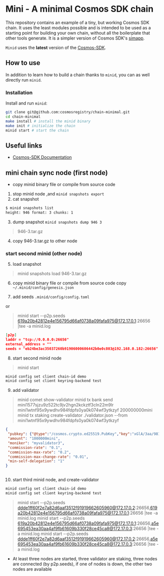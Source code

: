# Mini - A minimal Cosmos SDK chain

This repository contains an example of a tiny, but working Cosmos SDK chain.
It uses the least modules possible and is intended to be used as a starting point for building your own chain, without all the boilerplate that other tools generate. It is a simpler version of Cosmos SDK's [simapp](https://github.com/cosmos/cosmos-sdk/tree/main/simapp).

`Minid` uses the **latest** version of the [Cosmos-SDK](https://github.com/cosmos/cosmos-sdk).

## How to use

In addition to learn how to build a chain thanks to `minid`, you can as well directly run `minid`.

### Installation

Install and run `minid`:

```sh
git clone git@github.com:cosmosregistry/chain-minimal.git
cd chain-minimal
make install # install the minid binary
make init # initialize the chain
minid start # start the chain
```

## Useful links

* [Cosmos-SDK Documentation](https://docs.cosmos.network/)

## mini chain sync node (first node)

* copy minid binary file or compile from source code

1. stop minid node ,and `minid snapshots export `
2. cat  snapshot 

```bash
$ minid snapshots list
height: 946 format: 3 chunks: 1  
```

3. dump snapshot `minid snapshots dump 946 3`

 > 946-3.tar.gz

4. copy 946-3.tar.gz to other node

### start second minid (other node)

5. load snapshot

> minid snapshots load 946-3.tar.gz

6. copy minid binary file or compile from source code
  copy `~/.minid/config/genesis.json`

7. add seeds `.minid/config/config.toml`

or

> minid start --p2p.seeds 619a20b42812e4e156795d66af0738a09fafa975@172.17.0.1:26656  |tee -a minid.log

```json
[p2p]
laddr = "tcp://0.0.0.0:26656"
external_address = ""
seeds = "eb24be3ac35037260b91906000606442b0e0c803@192.168.0.182:26656"

```
8. start second minid node

> minid start

```bash
minid config set client chain-id demo
minid config set client keyring-backend test
```

9. add validator

> minid comet show-validator
> minid tx bank send mini1577sjzu9z522tc9jv2hgn2kckztf3cln22m9lr mini1wtnf95x9ywdhv984fdpfs0ya0k074wf3ytkzyf 200000000mini
> minid tx staking create-validator ./validator.json --from mini1wtnf95x9ywdhv984fdpfs0ya0k074wf3ytkzyf

```json
{
 "pubkey": {"@type":"/cosmos.crypto.ed25519.PubKey","key":"xGlA/3aa/9812EwB30rf0PQzgu++qPPHWEp/MT+Vgpo="},
 "amount": "1000000mini",
 "moniker": "myvalidator3",
 "commission-rate": "0.1",
 "commission-max-rate": "0.2",
 "commission-max-change-rate": "0.01",
 "min-self-delegation": "1"
}
                                                                                                                                                                
```

10. start third minid node, and  create-validator

```bash
minid config set client chain-id demo
minid config set client keyring-backend test
```

> minid start --p2p.seeds ddde1ff60f2e7a82d6aaf3512f91919662605960@172.17.0.2:26656,619a20b42812e4e156795d66af0738a09fafa975@172.17.0.1:26656  |tee -a minid.log
> minid start --p2p.seeds 619a20b42812e4e156795d66af0738a09fafa975@172.17.0.1:26656,a5e695453ea30aa4af9fb61609b330f28ce45ca8@172.17.0.3:26656  |tee -a minid.log
> minid start --p2p.seeds ddde1ff60f2e7a82d6aaf3512f91919662605960@172.17.0.2:26656,a5e695453ea30aa4af9fb61609b330f28ce45ca8@172.17.0.3:26656  |tee -a minid.log


* At least three nodes are started, three validator are staking, three nodes are connected (by p2p.seeds), if one of nodes is down, the other two nodes are available